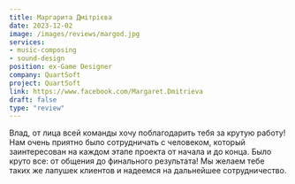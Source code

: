 ```yaml
---
title: Маргарита Дмітрієва
date: 2023-12-02
image: /images/reviews/margod.jpg
services:
- music-composing
- sound-design
position: ex-Game Designer
company: QuartSoft
project: QuartSoft
link: https://www.facebook.com/Margaret.Dmitrieva
draft: false
type: "review"
---
```


Влад, от лица всей команды хочу поблагодарить тебя за крутую работу! Нам очень приятно было сотрудничать с человеком, который заинтересован на каждом этапе проекта от начала и до конца. Было круто все: от общения до финального результата! Мы желаем тебе таких же лапушек клиентов и надеемся на дальнейшее сотрудничество.